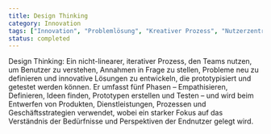 ```yaml
---
title: Design Thinking
category: Innovation
tags: ["Innovation", "Problemlösung", "Kreativer Prozess", "Nutzerzentriertes Design"]
status: completed
---
```

Design Thinking: Ein nicht-linearer, iterativer Prozess, den Teams nutzen, um Benutzer zu verstehen, Annahmen in Frage zu stellen, Probleme neu zu definieren und innovative Lösungen zu entwickeln, die prototypisiert und getestet werden können. Er umfasst fünf Phasen – Empathisieren, Definieren, Ideen finden, Prototypen erstellen und Testen – und wird beim Entwerfen von Produkten, Dienstleistungen, Prozessen und Geschäftsstrategien verwendet, wobei ein starker Fokus auf das Verständnis der Bedürfnisse und Perspektiven der Endnutzer gelegt wird.